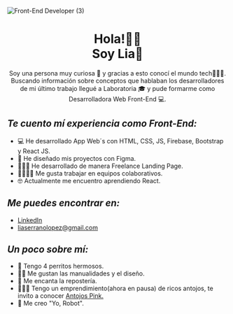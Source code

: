 
![Front-End Developer (3)](https://user-images.githubusercontent.com/78361877/141578812-40c31c75-1971-4311-ad90-d7125b3118ac.png)
<h1 align='center'>Hola!👋🏻<br>Soy Lia🌸</h1>
<p align='center'>
</p>
<p align='center'>Soy una persona muy curiosa 🧐 y gracias a esto conocí el mundo tech👩🏻‍💻. Buscando información sobre conceptos que hablaban los desarrolladores de mi último trabajo llegué a Laboratoria 🎓 y pude formarme como Desarrolladora Web Front-End 💻.</p>

<h2><i>Te cuento mí experiencia como Front-End:</i></h2>

- 💻 He desarrollado App Web´s con HTML, CSS, JS, Firebase, Bootstrap y React JS.
- 🎨 He diseñado mis proyectos con Figma.
- 👩🏻‍💻 He desarrollado de manera Freelance Landing Page.
- 👩‍👩‍👦‍👦 Me gusta trabajar en equipos colaborativos.
- 🤓 Actualmente me encuentro aprendiendo React.

<h2><i>Me puedes encontrar en:</i></h2>

- <a href="https://www.linkedin.com/in/lia-serrano/"> LinkedIn</a>
- liaserranolopez@gmail.com


<h2><i>Un poco sobre mí:</i></h2>

- 🐩 Tengo 4 perritos hermosos.
- 🙌🏻 Me gustan las manualidades y el diseño.
- 🧁 Me encanta la repostería.
- 👩🏻‍🍳 Tengo un emprendimiento(ahora en pausa) de ricos antojos, te invito a conocer <a href="https://www.instagram.com/antojos.pink/"> Antojos Pink.</a>
- 🤖 Me creo "Yo, Robot".
